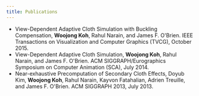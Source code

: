 ```yaml
---
title: Publications
---
```


* View-Dependent Adaptive Cloth Simulation with Buckling Compensation, **Woojong Koh**, Rahul Narain, and James F. O'Brien. IEEE Transactions on Visualization and Computer Graphics (TVCG), October 2015.
* View-Dependent Adaptive Cloth Simulation, **Woojong Koh**, Rahul Narain, and James F. O'Brien. ACM SIGGRAPH/Eurographics Symposium on Computer Animation (SCA), July 2014.
* Near-exhaustive Precomputation of Secondary Cloth Effects, Doyub Kim, **Woojong Koh**, Rahul Narain, Kayvon Fatahalian, Adrien Treuille, and James F. O'Brien. ACM SIGGRAPH 2013, July 2013.
